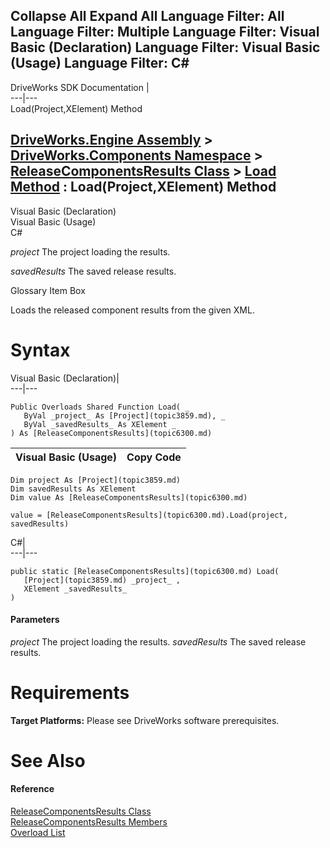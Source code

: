 Collapse All Expand All Language Filter: All  Language Filter: Multiple  Language Filter: Visual Basic (Declaration) Language Filter: Visual Basic (Usage) Language Filter: C#  
---  
DriveWorks SDK Documentation  |   
---|---  
Load(Project,XElement) Method   
  
[DriveWorks.Engine Assembly](topic2156.md) > [DriveWorks.Components Namespace](topic6089.md) > [ReleaseComponentsResults Class](topic6300.md) > [Load Method](topic6310.md) : Load(Project,XElement) Method  
---  
  
Visual Basic (Declaration)    
Visual Basic (Usage)    
C# 

_project_
    The project loading the results.

_savedResults_
    The saved release results.

Glossary Item Box

Loads the released component results from the given XML. 

# Syntax

Visual Basic (Declaration)|   
---|---  
      
    
    Public Overloads Shared Function Load( _
       ByVal _project_ As [Project](topic3859.md), _
       ByVal _savedResults_ As XElement _
    ) As [ReleaseComponentsResults](topic6300.md)  
  
Visual Basic (Usage)| Copy Code  
---|---  
      
    
    Dim project As [Project](topic3859.md)
    Dim savedResults As XElement
    Dim value As [ReleaseComponentsResults](topic6300.md)
     
    value = [ReleaseComponentsResults](topic6300.md).Load(project, savedResults)  
  
C#|   
---|---  
      
    
    public static [ReleaseComponentsResults](topic6300.md) Load( 
       [Project](topic3859.md) _project_ ,
       XElement _savedResults_
    )  
  
#### Parameters

 _project_
    The project loading the results.
_savedResults_
    The saved release results.

# Requirements

**Target Platforms:** Please see DriveWorks software prerequisites.

# See Also

#### Reference

[ReleaseComponentsResults Class](topic6300.md)   
[ReleaseComponentsResults Members](topic6301.md)   
[Overload List](topic6310.md)


